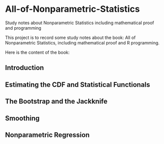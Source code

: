 # All-of-Nonparametric-Statistics
Study notes about Nonparametric Statistics including mathematical proof and programming

This project is to record some study notes about the book: All of Nonparametric Statistics, including mathematical proof and 
R programming.

Here is the content of the book:

## Introduction

## Estimating the CDF and Statistical Functionals

## The Bootstrap and the Jackknife

## Smoothing

## Nonparametric Regression
